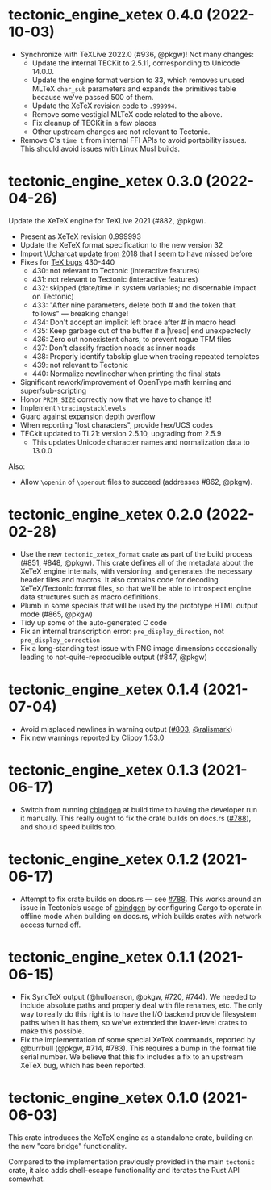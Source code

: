 # tectonic_engine_xetex 0.4.0 (2022-10-03)

- Synchronize with TeXLive 2022.0 (#936, @pkgw)! Not many changes:
  - Update the internal TECKit to 2.5.11, corresponding to
    Unicode 14.0.0.
  - Update the engine format version to 33, which removes unused
    MLTeX `char_sub` parameters and expands the primitives table
    because we've passed 500 of them.
  - Update the XeTeX revision code to `.999994`.
  - Remove some vestigial MLTeX code related to the above.
  - Fix cleanup of TECKit in a few places
  - Other upstream changes are not relevant to Tectonic.
- Remove C's `time_t` from internal FFI APIs to avoid portability issues. This
  should avoid issues with Linux Musl builds.


# tectonic_engine_xetex 0.3.0 (2022-04-26)

Update the XeTeX engine for TeXLive 2021 (#882, @pkgw).

- Present as XeTeX revision 0.999993
- Update the XeTeX format specification to the new version 32
- Import [\Ucharcat update from 2018][ucc] that I seem to have missed before
- Fixes for [TeX bugs][tex82] 430-440
  - 430: not relevant to Tectonic (interactive features)
  - 431: not relevant to Tectonic (interactive features)
  - 432: skipped (date/time in system variables; no discernable impact on Tectonic)
  - 433: "After nine parameters, delete both # and the token that follows" — breaking change!
  - 434: Don't accept an implicit left brace after # in macro head
  - 435: Keep garbage out of the buffer if a |\read| end unexpectedly
  - 436: Zero out nonexistent chars, to prevent rogue TFM files
  - 437: Don't classify fraction noads as inner noads
  - 438: Properly identify tabskip glue when tracing repeated templates
  - 439: not relevant to Tectonic
  - 440: Normalize newlinechar when printing the final stats
- Significant rework/improvement of OpenType math kerning and super/sub-scripting
- Honor `PRIM_SIZE` correctly now that we have to change it!
- Implement `\tracingstacklevels`
- Guard against expansion depth overflow
- When reporting "lost characters", provide hex/UCS codes
- TECkit updated to TL21: version 2.5.10, upgrading from 2.5.9
  - This updates Unicode character names and normalization data to 13.0.0

[ucc]: https://github.com/TeX-Live/xetex/commit/0b12b29abb4748a9a85cc3e195ad388eba0d674e
[tex82]: https://ctan.math.utah.edu/ctan/tex-archive/systems/knuth/dist/errata/tex82.bug

Also:

- Allow `\openin` of `\openout` files to succeed (addresses #862, @pkgw).


# tectonic_engine_xetex 0.2.0 (2022-02-28)

- Use the new `tectonic_xetex_format` crate as part of the build process (#851,
  #848, @pkgw). This crate defines all of the metadata about the XeTeX engine
  internals, with versioning, and generates the necessary header files and
  macros. It also contains code for decoding XeTeX/Tectonic format files, so
  that we'll be able to introspect engine data structures such as macro
  definitions.
- Plumb in some specials that will be used by the prototype HTML output
  mode (#865, @pkgw)
- Tidy up some of the auto-generated C code
- Fix an internal transcription error: `pre_display_direction`, not
  `pre_display_correction`
- Fix a long-standing test issue with PNG image dimensions occasionally leading
  to not-quite-reproducible output (#847, @pkgw)


# tectonic_engine_xetex 0.1.4 (2021-07-04)

- Avoid misplaced newlines in warning output ([#803], [@ralismark])
- Fix new warnings reported by Clippy 1.53.0

[#803]: https://github.com/tectonic-typesetting/tectonic/pull/803
[@ralismark]: https://github.com/ralismark


# tectonic_engine_xetex 0.1.3 (2021-06-17)

- Switch from running [cbindgen] at build time to having the developer run it
  manually. This really ought to fix the crate builds on docs.rs ([#788]), and
  should speed builds too.

[cbindgen]: https://github.com/eqrion/cbindgen
[#788]: https://github.com/tectonic-typesetting/tectonic/issues/788


# tectonic_engine_xetex 0.1.2 (2021-06-17)

- Attempt to fix crate builds on docs.rs — see [#788]. This works around an
  issue in Tectonic’s usage of [cbindgen] by configuring Cargo to operate in
  offline mode when building on docs.rs, which builds crates with network access
  turned off.

[#788]: https://github.com/tectonic-typesetting/tectonic/issues/788
[cbindgen]: https://github.com/eqrion/cbindgen


# tectonic_engine_xetex 0.1.1 (2021-06-15)

- Fix SyncTeX output (@hulloanson, @pkgw, #720, #744). We needed to include
  absolute paths and properly deal with file renames, etc. The only way to
  really do this right is to have the I/O backend provide filesystem paths when
  it has them, so we've extended the lower-level crates to make this possible.
- Fix the implementation of some special XeTeX commands, reported by @burrbull
  (@pkgw, #714, #783). This requires a bump in the format file serial number. We
  believe that this fix includes a fix to an upstream XeTeX bug, which has been
  reported.


# tectonic_engine_xetex 0.1.0 (2021-06-03)

This crate introduces the XeTeX engine as a standalone crate, building on the
new "core bridge" functionality.

Compared to the implementation previously provided in the main `tectonic` crate,
it also adds shell-escape functionality and iterates the Rust API somewhat.
